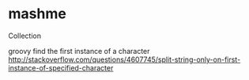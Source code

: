 mashme
======

Collection

groovy find the first instance of a character
http://stackoverflow.com/questions/4607745/split-string-only-on-first-instance-of-specified-character
